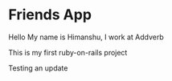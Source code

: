 # Friends App

Hello My name is Himanshu, I work at Addverb

This is my first ruby-on-rails project

Testing an update
